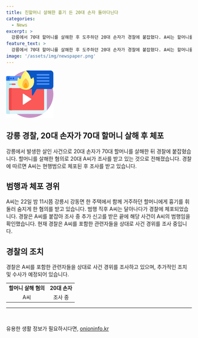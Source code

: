 ```yaml
---
title: 친할머니 살해한 흉기 든 20대 손자 돌아다닌다
categories:
  - News
excerpt: >
  강릉에서 70대 할머니를 살해한 후 도주하던 20대 손자가 경찰에 붙잡혔다. A씨는 할머니를 흉기로 공격한 뒤 달아났지만, 현행범으로 체포됐다. 경찰은 A씨를 조사 중이며, 추가로 할머니가 쓰러져 있다는 신고를 받아 A씨의 범행을 확인했다. 사건 경위에 대한 조사가 진행 중이다.
feature_text: >
  강릉에서 70대 할머니를 살해한 후 도주하던 20대 손자가 경찰에 붙잡혔다. A씨는 할머니를 흉기로 공격한 뒤 달아났지만, 현행범으로 체포됐다. 경찰은 A씨를 조사 중이며, 추가로 할머니가 쓰러져 있다는 신고를 받아 A씨의 범행을 확인했다. 사건 경위에 대한 조사가 진행 중이다.
image: '/assets/img/newspaper.png'
---
```


<p><img src="/assets/img/news.png" alt="rentncar 속보" /></p>

<h2>강릉 경찰, 20대 손자가 70대 할머니 살해 후 체포</h2>

<p data-ke-size="size16">강릉에서 발생한 살인 사건으로 20대 손자가 70대 할머니를 살해한 뒤 경찰에 붙잡혔습니다. 할머니를 살해한 혐의로 20대 A씨가 조사를 받고 있는 것으로 전해졌습니다. 경찰에 따르면 A씨는 현행범으로 체포된 후 조사를 받고 있습니다. </p>

<h2>범행과 체포 경위</h2>

<p data-ke-size="size16">A씨는 22일 밤 11시쯤 강릉시 강동면 한 주택에서 함께 거주하던 할머니에게 흉기를 휘둘러 숨지게 한 혐의를 받고 있습니다. 범행 직후 A씨는 달아나다가 경찰에 체포되었습니다. 경찰은 A씨를 붙잡아 조사 중 추가 신고를 받은 끝에 해당 사건이 A씨의 범행임을 확인했습니다. 현재 경찰은 A씨를 포함한 관련자들을 상대로 사건 경위를 조사 중입니다.</p>

<h2>경찰의 조치</h2>

<p data-ke-size="size16">경찰은 A씨를 포함한 관련자들을 상대로 사건 경위를 조사하고 있으며, 추가적인 조치 및 수사가 예정되어 있습니다. </p>

<table>
  <tr>
    <td style="text-align: center; height: 17px;"><b>할머니 살해 혐의</b></td>
    <td style="text-align: center; height: 17px;"><b>20대 손자</b></td>
  </tr>
  <tr>
    <td style="text-align: center; height: 17px;">A씨</td>
    <td style="text-align: center; height: 17px;">조사 중</td>
  </tr>
</table>

<hr>

<p data-ke-size="size16">&nbsp;</p>
유용한 생활 정보가 필요하시다면, <a href="https://onioninfo.kr" rel="dofollow">onioninfo.kr</a>


